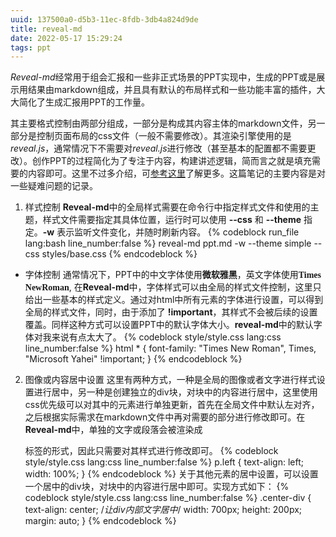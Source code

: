 ```yaml
---
uuid: 137500a0-d5b3-11ec-8fdb-3db4a824d9de
title: reveal-md
date: 2022-05-17 15:29:24
tags: ppt
---
```


*Reveal-md*经常用于组会汇报和一些非正式场景的PPT实现中，生成的PPT或是展示用结果由markdown组成，并且具有默认的布局样式和一些功能丰富的插件，大大简化了生成汇报用PPT的工作量。

其主要格式控制由两部分组成，一部分是构成其内容主体的markdown文件，另一部分是控制页面布局的css文件（一般不需要修改）。其渲染引擎使用的是*reveal.js*，通常情况下不需要对*reveal.js*进行修改（甚至基本的配置都不需要更改）。创作PPT的过程简化为了专注于内容，构建讲述逻辑，简而言之就是填充需要的内容即可。这里不过多介绍，可[参考这里](https://github.com/webpro/reveal-md)了解更多。这篇笔记的主要内容是对一些疑难问题的记录。

1. 样式控制
**Reveal-md**中的全局样式需要在命令行中指定样式文件和使用的主题，样式文件需要指定其具体位置，运行时可以使用 **--css** 和 **--theme** 指定。**-w** 表示监听文件变化，并随时刷新内容。
{% codeblock run_file lang:bash line_number:false %}
reveal-md ppt.md -w --theme simple --css styles/base.css
{% endcodeblock %}

- 字体控制
通常情况下，PPT中的中文字体使用<font face="Microsoft Yahei">**微软雅黑**</font>，英文字体使用<font face="Times New Roman">**Times NewRoman**</font>, 在**Reveal-md**中，字体样式可以由全局的样式文件控制，这里只给出一些基本的样式定义。通过对html中所有元素的字体进行设置，可以得到全局的样式文件，同时，由于添加了 **!important**，其样式不会被后续的设置覆盖。同样这种方式可以设置PPT中的默认字体大小。**reveal-md**中的默认字体对我来说有点太大了。
{% codeblock style/style.css lang:css line_number:false %}
html * {
    font-family: "Times New Roman", Times, "Microsoft Yahei" !important;
}
{% endcodeblock %}

2. 图像或内容居中设置
这里有两种方式，一种是全局的图像或者文字进行样式设置进行居中，另一种是创建独立的div块，对块中的内容进行居中，这里使用css优先级可以对其中的元素进行单独更新，首先在全局文件中默认左对齐，之后根据实际需求在markdown文件中再对需要的部分进行修改即可。在**Reveal-md**中，单独的文字或段落会被渲染成<p></p>标签的形式，因此只需要对其样式进行修改即可。
{% codeblock style/style.css lang:css line_number:false %}
p.left {
    text-align: left;
    width: 100%;
}
{% endcodeblock %}
关于其他元素的居中设置，可以设置一个居中的div块，对块中的内容进行居中即可。实现方式如下：
{% codeblock style/style.css lang:css line_number:false %}
.center-div {
    text-align: center;
    /*让div内部文字居中*/
    width: 700px;
    height: 200px;
    margin: auto;
}
{% endcodeblock %}